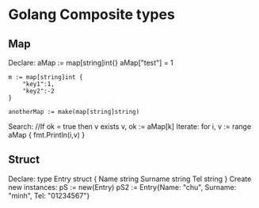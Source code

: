 # Golang Composite types

## Map
Declare:
    aMap := map[string]int{}
    aMap["test"] = 1

    m := map[string]int {
        "key1":1,
        "key2":-2
    }

    anotherMap := make(map[string]string)
Search:
    //If ok = true then v exists
    v, ok := aMap[k] 
Iterate:
    for i, v := range aMap {
        fmt.Println(i,v)
    }
## Struct
Declare:
    type Entry struct {
        Name string
        Surname string
        Tel string
    }
Create new instances:
    pS := new(Entry)
    pS2 := Entry{Name: "chu", Surname: "minh", Tel: "01234567"}

